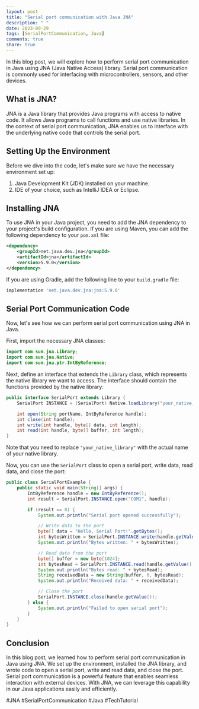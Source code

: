```yaml
---
layout: post
title: "Serial port communication with Java JNA"
description: " "
date: 2023-09-29
tags: [SerialPortCommunication, Java]
comments: true
share: true
---
```


In this blog post, we will explore how to perform serial port communication in Java using JNA (Java Native Access) library. Serial port communication is commonly used for interfacing with microcontrollers, sensors, and other devices.

## What is JNA?

JNA is a Java library that provides Java programs with access to native code. It allows Java programs to call functions and use native libraries. In the context of serial port communication, JNA enables us to interface with the underlying native code that controls the serial port.

## Setting Up the Environment

Before we dive into the code, let's make sure we have the necessary environment set up:

1. Java Development Kit (JDK) installed on your machine.
2. IDE of your choice, such as IntelliJ IDEA or Eclipse.

## Installing JNA

To use JNA in your Java project, you need to add the JNA dependency to your project's build configuration. If you are using Maven, you can add the following dependency to your `pom.xml` file:

```xml
<dependency>
    <groupId>net.java.dev.jna</groupId>
    <artifactId>jna</artifactId>
    <version>5.9.0</version>
</dependency>
```

If you are using Gradle, add the following line to your `build.gradle` file:

```groovy
implementation 'net.java.dev.jna:jna:5.9.0'
```

## Serial Port Communication Code

Now, let's see how we can perform serial port communication using JNA in Java.

First, import the necessary JNA classes:

```java
import com.sun.jna.Library;
import com.sun.jna.Native;
import com.sun.jna.ptr.IntByReference;
```

Next, define an interface that extends the `Library` class, which represents the native library we want to access. The interface should contain the functions provided by the native library:

```java
public interface SerialPort extends Library {
    SerialPort INSTANCE = (SerialPort) Native.loadLibrary("your_native_library", SerialPort.class);

    int open(String portName, IntByReference handle);
    int close(int handle);
    int write(int handle, byte[] data, int length);
    int read(int handle, byte[] buffer, int length);
}
```

Note that you need to replace `"your_native_library"` with the actual name of your native library.

Now, you can use the `SerialPort` class to open a serial port, write data, read data, and close the port:

```java
public class SerialPortExample {
    public static void main(String[] args) {
        IntByReference handle = new IntByReference();
        int result = SerialPort.INSTANCE.open("COM1", handle);

        if (result == 0) {
            System.out.println("Serial port opened successfully");

            // Write data to the port
            byte[] data = "Hello, Serial Port!".getBytes();
            int bytesWritten = SerialPort.INSTANCE.write(handle.getValue(), data, data.length);
            System.out.println("Bytes written: " + bytesWritten);

            // Read data from the port
            byte[] buffer = new byte[1024];
            int bytesRead = SerialPort.INSTANCE.read(handle.getValue(), buffer, buffer.length);
            System.out.println("Bytes read: " + bytesRead);
            String receivedData = new String(buffer, 0, bytesRead);
            System.out.println("Received data: " + receivedData);

            // Close the port
            SerialPort.INSTANCE.close(handle.getValue());
        } else {
            System.out.println("Failed to open serial port");
        }
    }
}
```

## Conclusion

In this blog post, we learned how to perform serial port communication in Java using JNA. We set up the environment, installed the JNA library, and wrote code to open a serial port, write and read data, and close the port. Serial port communication is a powerful feature that enables seamless interaction with external devices. With JNA, we can leverage this capability in our Java applications easily and efficiently.

#JNA #SerialPortCommunication #Java #TechTutorial